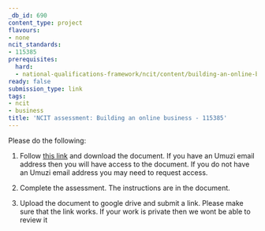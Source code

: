 ```yaml
---
_db_id: 690
content_type: project
flavours:
- none
ncit_standards:
- 115385
prerequisites:
  hard:
  - national-qualifications-framework/ncit/content/building-an-online-business
ready: false
submission_type: link
tags:
- ncit
- business
title: 'NCIT assessment: Building an online business - 115385'
---
```


Please do the following:

1. Follow [this link](https://drive.google.com/file/d/1E_L8qX2lOJxx9RU3KJaCmKNyycaikQ8B/view?usp=sharing) and download the document. If you have an Umuzi email address then you will have access to the document. If you do not have an Umuzi email address you may need to request access.

2. Complete the assessment. The instructions are in the document. 
   
4. Upload the document to google drive and submit a link. Please make sure that the link works. If your work is private then we wont be able to review it
